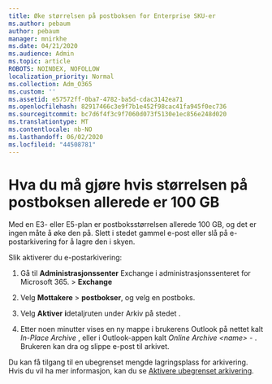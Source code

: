 ```yaml
---
title: Øke størrelsen på postboksen for Enterprise SKU-er
ms.author: pebaum
author: pebaum
manager: mnirkhe
ms.date: 04/21/2020
ms.audience: Admin
ms.topic: article
ROBOTS: NOINDEX, NOFOLLOW
localization_priority: Normal
ms.collection: Adm_O365
ms.custom: ''
ms.assetid: e57572ff-0ba7-4782-ba5d-cdac3142ea71
ms.openlocfilehash: 82917466c3e9f7b1e452f98cac41fa945f0ec736
ms.sourcegitcommit: bc7d6f4f3c9f7060d073f5130e1ec856e248d020
ms.translationtype: MT
ms.contentlocale: nb-NO
ms.lasthandoff: 06/02/2020
ms.locfileid: "44508781"
---
```

# <a name="what-to-do-if-your-mailbox-size-is-already-100gb"></a>Hva du må gjøre hvis størrelsen på postboksen allerede er 100 GB

Med en E3- eller E5-plan er postboksstørrelsen allerede 100 GB, og det er ingen måte å øke den på. Slett i stedet gammel e-post eller slå på e-postarkivering for å lagre den i skyen. 
  
Slik aktiverer du e-postarkivering:
  
1. Gå til **Administrasjonssenter** Exchange i administrasjonssenteret for Microsoft 365. \> **Exchange** 
    
2. Velg **Mottakere** \> **postbokser**, og velg en postboks. 
    
3. Velg **Aktiver** **i**detaljruten under Arkiv på stedet . 
    
4. Etter noen minutter vises en ny mappe i brukerens Outlook på nettet kalt *In-Place Archive* , eller i Outlook-appen kalt *Online Archive \<name\> -* . Brukeren kan dra og slippe e-post til arkivet. 
    
Du kan få tilgang til en ubegrenset mengde lagringsplass for arkivering. Hvis du vil ha mer informasjon, kan du se [Aktivere ubegrenset arkivering](https://docs.microsoft.com/microsoft-365/compliance/enable-unlimited-archiving).
  

